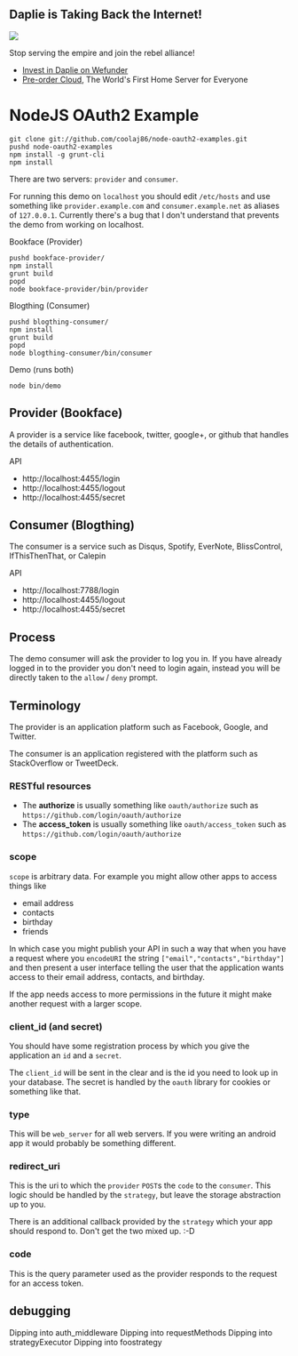 Daplie is Taking Back the Internet!
--------------

[![](https://daplie.github.com/igg/images/ad-developer-rpi-white-890x275.jpg?v2)](https://daplie.com/preorder/)

Stop serving the empire and join the rebel alliance!

* [Invest in Daplie on Wefunder](https://daplie.com/invest/)
* [Pre-order Cloud](https://daplie.com/preorder/), The World's First Home Server for Everyone

NodeJS OAuth2 Example
===

    git clone git://github.com/coolaj86/node-oauth2-examples.git
    pushd node-oauth2-examples
    npm install -g grunt-cli
    npm install

There are two servers: `provider` and `consumer`.

For running this demo on `localhost` you should edit `/etc/hosts` and use something like
`provider.example.com` and `consumer.example.net` as aliases of `127.0.0.1`.
Currently there's a bug that I don't understand that prevents the demo from working on localhost.

Bookface (Provider)

    pushd bookface-provider/
    npm install
    grunt build
    popd
    node bookface-provider/bin/provider

Blogthing (Consumer)

    pushd blogthing-consumer/
    npm install
    grunt build
    popd
    node blogthing-consumer/bin/consumer

Demo (runs both)

    node bin/demo

## Provider (Bookface)

A provider is a service like facebook, twitter, google+, or github that handles the details of authentication.


API

  * http://localhost:4455/login
  * http://localhost:4455/logout
  * http://localhost:4455/secret

## Consumer (Blogthing)

The consumer is a service such as Disqus, Spotify, EverNote, BlissControl, IfThisThenThat, or Calepin
    
API

  * http://localhost:7788/login
  * http://localhost:4455/logout
  * http://localhost:4455/secret

Process
---

The demo consumer will ask the provider to log you in.
If you have already logged in to the provider you don't need to login again,
instead you will be directly taken to the `allow` / `deny` prompt.

Terminology
---

The provider is an application platform such as Facebook, Google, and Twitter.

The consumer is an application registered with the platform such as StackOverflow or TweetDeck.

### RESTful resources

  * The **authorize** is usually something like `oauth/authorize` such as `https://github.com/login/oauth/authorize`
  * The **access_token** is usually something like `oauth/access_token` such as `https://github.com/login/oauth/authorize`

### scope

`scope` is arbitrary data. For example you might allow other apps to access things like
  
  * email address
  * contacts
  * birthday
  * friends

In which case you might publish your API in such a way that when you have a request where
you `encodeURI` the string `["email","contacts","birthday"]` and then present a user interface
telling the user that the application wants access to their email address, contacts, and birthday.

If the app needs access to more permissions in the future it might make another request with a larger scope.

### client\_id (and secret)

You should have some registration process by which you give the application an `id` and a `secret`.

The `client_id` will be sent in the clear and is the id you need to look up in your database.
The secret is handled by the `oauth` library for cookies or something like that.

### type

This will be `web_server` for all web servers.
If you were writing an android app it would probably be something different.

### redirect_uri

This is the uri to which the `provider` `POST`s the `code` to the `consumer`.
This logic should be handled by the `strategy`, but leave the storage abstraction up to you.

There is an additional callback provided by the `strategy` which your app should respond to.
Don't get the two mixed up. :-D

### code

This is the query parameter used as the provider responds to the request for an access token.

## debugging

  Dipping into auth\_middleware
  Dipping into requestMethods
  Dipping into strategyExecutor
  Dipping into foostrategy
